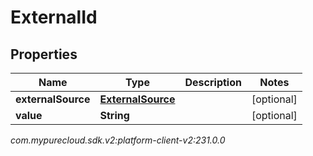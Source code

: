 # ExternalId


## Properties

| Name | Type | Description | Notes |
| ------------ | ------------- | ------------- | ------------- |
| **externalSource** | [**ExternalSource**](ExternalSource) |  |  [optional] |
| **value** | **String** |  |  [optional] |




_com.mypurecloud.sdk.v2:platform-client-v2:231.0.0_
